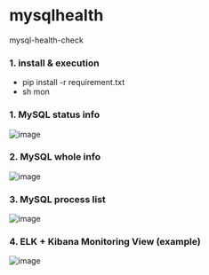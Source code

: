 # mysqlhealth
mysql-health-check

### 1. install & execution
- pip install -r requirement.txt
- sh mon

### 1. MySQL status info
![image](https://github.com/khkwon01/mysqlhealth/assets/8789421/f43a5560-cc5d-4d79-b00f-aa87dd99e058)

### 2. MySQL whole info
![image](https://github.com/khkwon01/mysqlhealth/assets/8789421/e5ddc0b6-1647-4208-9c63-f93b091e0b0e)

### 3. MySQL process list
![image](https://github.com/khkwon01/mysqlhealth/assets/8789421/5aef97d7-3bd6-44c5-81cb-824a104a3695)

### 4. ELK + Kibana Monitoring View (example)
![image](https://github.com/khkwon01/mysqlhealth/assets/8789421/c5ea1d22-081c-4def-910e-a361d4745c42)


